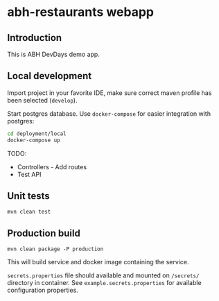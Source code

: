
# abh-restaurants webapp

## Introduction

This is ABH DevDays demo app.

## Local development

Import project in your favorite IDE, make sure correct maven profile has been selected (`develop`).

Start postgres database. Use `docker-compose` for easier integration with postgres:

```bash
cd deployment/local
docker-compose up
```

TODO:

 - Controllers - Add routes
 - Test API

## Unit tests

`mvn clean test`

## Production build

`mvn clean package -P production`

This will build service and docker image containing the service.

`secrets.properties` file should available and mounted on `/secrets/` directory in container. 
See `example.secrets.properties` for available configuration properties.
